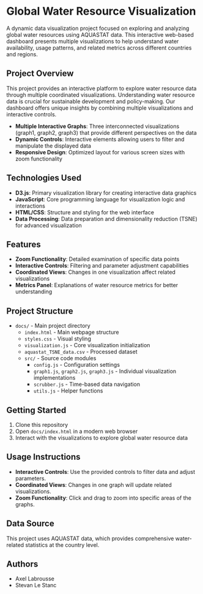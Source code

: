 # Global Water Resource Visualization

A dynamic data visualization project focused on exploring and analyzing global water resources using AQUASTAT data. This interactive web-based dashboard presents multiple visualizations to help understand water availability, usage patterns, and related metrics across different countries and regions.

## Project Overview

This project provides an interactive platform to explore water resource data through multiple coordinated visualizations. Understanding water resource data is crucial for sustainable development and policy-making. Our dashboard offers unique insights by combining multiple visualizations and interactive controls.

- **Multiple Interactive Graphs**: Three interconnected visualizations (graph1, graph2, graph3) that provide different perspectives on the data
- **Dynamic Controls**: Interactive elements allowing users to filter and manipulate the displayed data
- **Responsive Design**: Optimized layout for various screen sizes with zoom functionality

## Technologies Used

- **D3.js**: Primary visualization library for creating interactive data graphics
- **JavaScript**: Core programming language for visualization logic and interactions
- **HTML/CSS**: Structure and styling for the web interface
- **Data Processing**: Data preparation and dimensionality reduction (TSNE) for advanced visualization

## Features

- **Zoom Functionality**: Detailed examination of specific data points
- **Interactive Controls**: Filtering and parameter adjustment capabilities
- **Coordinated Views**: Changes in one visualization affect related visualizations
- **Metrics Panel**: Explanations of water resource metrics for better understanding

## Project Structure

- `docs/` - Main project directory
  - `index.html` - Main webpage structure
  - `styles.css` - Visual styling
  - `visualization.js` - Core visualization initialization
  - `aquastat_TSNE_data.csv` - Processed dataset
  - `src/` - Source code modules
    - `config.js` - Configuration settings
    - `graph1.js`, `graph2.js`, `graph3.js` - Individual visualization implementations
    - `scrubber.js` - Time-based data navigation
    - `utils.js` - Helper functions

## Getting Started

1. Clone this repository
2. Open `docs/index.html` in a modern web browser
3. Interact with the visualizations to explore global water resource data

## Usage Instructions

- **Interactive Controls**: Use the provided controls to filter data and adjust parameters.
- **Coordinated Views**: Changes in one graph will update related visualizations.
- **Zoom Functionality**: Click and drag to zoom into specific areas of the graphs.

## Data Source

This project uses AQUASTAT data, which provides comprehensive water-related statistics at the country level.

## Authors

- Axel Labrousse
- Stevan Le Stanc